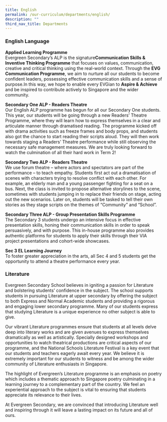 ```yaml
---
title: English
permalink: /our-curriculum/departments/english/
description: ""
third_nav_title: Departments
---
```

### **English Language**

**Applied Learning Programme**  
Evergreen Secondary’s ALP is the signature**Communication Skills & Inventive Thinking Programme** that focuses on values, communication, creative and critical thinking using the real-world context. Through the **EVG Communication Programme**, we aim to nurture all our students to become confident leaders, possessing effective communication skills and a sense of purpose.In this way, we hope to enable every EVGian to **Aspire & Achieve** and be inspired to contribute actively to Singapore and the wider community.

**Secondary One ALP - Readers Theatre**  
Our English ALP programme has begun for all our Secondary One students. This year, our students will be going through a new Readers’ Theatre Programme, where they will learn how to express themselves in a clear and articulate manner through dramatised reading. The programme kicked off with drama activities such as freeze frames and body props, and students also got the chance to start reading their scripts aloud. They will then work towards staging a Readers’ Theatre performance while still observing the necessary safe management measures. We are truly looking forward to watch the culmination of all their hard work in Term 2!

**Secondary Two ALP - Readers Theatre**  
We use forum theatre – where actors and spectators are part of the performance – to teach empathy. Students first act out a dramatisation of scenes with characters trying to resolve conflict with each other. For example, an elderly man and a young passenger fighting for a seat on a bus. Next, the class is invited to propose alternative storylines to the scene, sometimes with students jumping in to replace their friends on stage, acting out the new scenarios. Later on, students will be tasked to tell their own stories as they stage scripts on the themes of “Community” and “School”.

**Secondary Three ALP - Group Presentation Skills Programme**  
The Secondary 3 students undergo an intensive focus in effective presentation skills, honing their communication skills in order to speak persuasively, and with purpose. This in-house programme also provides authentic platforms for students to apply their skills through their VIA project presentations and cohort-wide showcases.

**Sec 3 EL Learning Journey**  
To foster greater appreciation in the arts, all Sec 4 and 5 students get the opportunity to attend a theatre performance every year.


### **Literature**

Evergreen Secondary School believes in igniting a passion for Literature and bolstering students’ confidence in the subject. The school supports students in pursuing Literature at upper secondary by offering the subject to both Express and Normal Academic students and providing a rigorous and engaging lower secondary programme. Many of our students express that studying Literature is a unique experience no other subject is able to give.

Our vibrant Literature programmes ensure that students at all levels delve deep into literary works and are given avenues to express themselves dramatically as well as artistically. Specially designed workshops and opportunities to watch theatrical productions are critical aspects of our programme, and the National Schools Literature Festival is a key event that our students and teachers eagerly await every year. We believe it is extremely important for our students to witness and be among the wider community of Literature enthusiasts in Singapore.

The highlight of Evergreen’s Literature programme is an emphasis on poetry which includes a thematic approach to Singapore poetry culminating in a learning journey to a complementary part of the country. We feel an experiential approach to the subject is vital to ensuring that students appreciate its relevance to their lives. 

At Evergreen Secondary, we are convinced that introducing Literature well and inspiring through it will leave a lasting impact on its future and all of ours.
